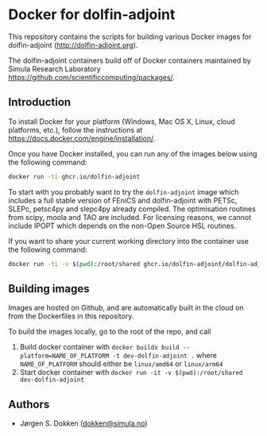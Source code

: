 # Docker for dolfin-adjoint

This repository contains the scripts for building various Docker
images for dolfin-adjoint (<http://dolfin-adjoint.org>).

The dolfin-adjoint containers build off of Docker containers
maintained by Simula Research Laboratory <https://github.com/scientificcomputing/packages/>.

## Introduction

To install Docker for your platform (Windows, Mac OS X, Linux, cloud platforms,
etc.), follow the instructions at
<https://docs.docker.com/engine/installation/>.

Once you have Docker installed, you can run any of the images below using the
following command:

```bash
docker run -ti ghcr.io/dolfin-adjoint
```

To start with you probably want to try the `dolfin-adjoint` image which
includes a full stable version of FEniCS and dolfin-adjoint with PETSc, SLEPc,
petsc4py and slepc4py already compiled. The optimisation routines from scipy,
moola and TAO are included. For licensing reasons, we cannot include
IPOPT which depends on the non-Open Source HSL routines.

If you want to share your current working directory into the container use
the following command:

```bash
docker run -ti -v $(pwd):/root/shared ghcr.io/dolfin-adjoint/dolfin-adjoint
```


## Building images

Images are hosted on Github, and are automatically built in the cloud on from
the Dockerfiles in this repository. 

To build the images locally, go to the root of the repo, and call
1. Build docker container with `docker buildx build --platform=NAME_OF_PLATFORM -t dev-dolfin-adjoint .`
where `NAME_OF_PLATFORM` should either be `linux/amd64` or `linux/arm64`
2. Start docker container with `docker run -it -v $(pwd):/root/shared dev-dolfin-adjoint`

## Authors

* Jørgen S. Dokken (<dokken@simula.no>)
